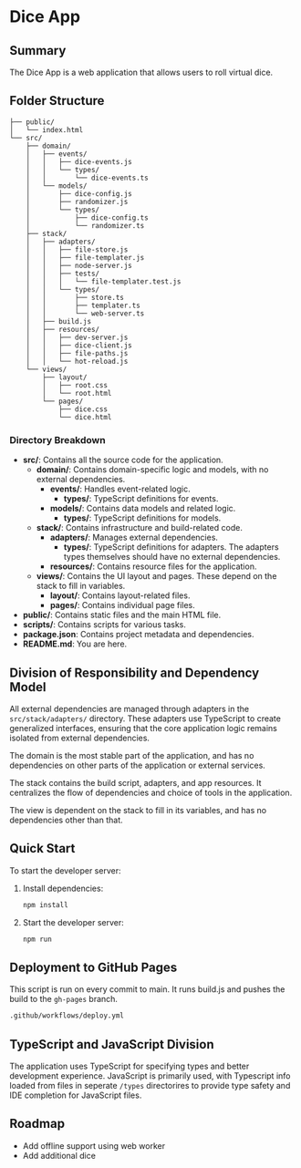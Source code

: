 # Dice App

## Summary
The Dice App is a web application that allows users to roll virtual dice. 

## Folder Structure
```
├── public/
│   └── index.html
└── src/
    ├── domain/
    │   ├── events/
    │   │   ├── dice-events.js
    │   │   └── types/
    │   │       └── dice-events.ts
    │   └── models/
    │       ├── dice-config.js
    │       ├── randomizer.js
    │       └── types/
    │           ├── dice-config.ts
    │           └── randomizer.ts
    ├── stack/
    │   ├── adapters/
    │   │   ├── file-store.js
    │   │   ├── file-templater.js
    │   │   ├── node-server.js
    │   │   ├── tests/
    │   │   │   └── file-templater.test.js
    │   │   └── types/
    │   │       ├── store.ts
    │   │       ├── templater.ts
    │   │       └── web-server.ts
    │   ├── build.js
    │   ├── resources/
    │   │   ├── dev-server.js
    │   │   ├── dice-client.js
    │   │   ├── file-paths.js
    │   │   └── hot-reload.js
    └── views/
        ├── layout/
        │   ├── root.css
        │   └── root.html
        └── pages/
            ├── dice.css
            └── dice.html
```

### Directory Breakdown
- **src/**: Contains all the source code for the application.
    - **domain/**: Contains domain-specific logic and models, with no external dependencies.
        - **events/**: Handles event-related logic.
            - **types/**: TypeScript definitions for events.
        - **models/**: Contains data models and related logic.
            - **types/**: TypeScript definitions for models.
    - **stack/**: Contains infrastructure and build-related code.
        - **adapters/**: Manages external dependencies.
            - **types/**: TypeScript definitions for adapters. The adapters types themselves should have no external dependencies.
        - **resources/**: Contains resource files for the application.
    - **views/**: Contains the UI layout and pages. These depend on the stack to fill in variables.
        - **layout/**: Contains layout-related files.
        - **pages/**: Contains individual page files.
- **public/**: Contains static files and the main HTML file.
- **scripts/**: Contains scripts for various tasks.
- **package.json**: Contains project metadata and dependencies.
- **README.md**: You are here.

## Division of Responsibility and Dependency Model
All external dependencies are managed through adapters in the `src/stack/adapters/` directory. These adapters use TypeScript to create generalized interfaces, ensuring that the core application logic remains isolated from external dependencies.

The domain is the most stable part of the application, and has no dependencies on other parts of the application or external services.

The stack contains the build script, adapters, and app resources. It centralizes the flow of dependencies and choice of tools in the application.

The view is dependent on the stack to fill in its variables, and has no dependencies other than that.

## Quick Start
To start the developer server:
1. Install dependencies:
     ```bash
     npm install
     ```
2. Start the developer server:
     ```bash
     npm run
     ```

## Deployment to GitHub Pages
This script is run on every commit to main. It runs build.js and pushes the build to the `gh-pages` branch.
```bash
.github/workflows/deploy.yml
```

## TypeScript and JavaScript Division
The application uses TypeScript for specifying types and better development experience. JavaScript is primarily used, with Typescript info loaded from files in seperate `/types` directorires to provide type safety and IDE completion for JavaScript files.

## Roadmap
- Add offline support using web worker
- Add additional dice

